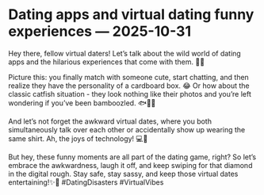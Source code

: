 # Dating apps and virtual dating funny experiences — 2025-10-31

Hey there, fellow virtual daters! Let’s talk about the wild world of dating apps and the hilarious experiences that come with them. 📱💕

Picture this: you finally match with someone cute, start chatting, and then realize they have the personality of a cardboard box. 😂 Or how about the classic catfish situation - they look nothing like their photos and you’re left wondering if you’ve been bamboozled. 🐟🤷‍♀️

And let’s not forget the awkward virtual dates, where you both simultaneously talk over each other or accidentally show up wearing the same shirt. Ah, the joys of technology! 💻🙈

But hey, these funny moments are all part of the dating game, right? So let’s embrace the awkwardness, laugh it off, and keep swiping for that diamond in the digital rough. Stay safe, stay sassy, and keep those virtual dates entertaining!✨💋 #DatingDisasters #VirtualVibes